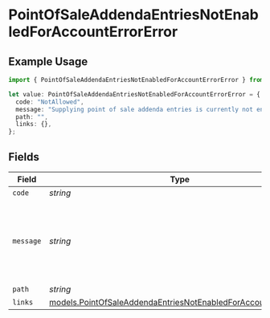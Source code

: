 # PointOfSaleAddendaEntriesNotEnabledForAccountErrorError

## Example Usage

```typescript
import { PointOfSaleAddendaEntriesNotEnabledForAccountErrorError } from "dwolla-typescript/models";

let value: PointOfSaleAddendaEntriesNotEnabledForAccountErrorError = {
  code: "NotAllowed",
  message: "Supplying point of sale addenda entries is currently not enabled.",
  path: "",
  links: {},
};
```

## Fields

| Field                                                                                                                                  | Type                                                                                                                                   | Required                                                                                                                               | Description                                                                                                                            | Example                                                                                                                                |
| -------------------------------------------------------------------------------------------------------------------------------------- | -------------------------------------------------------------------------------------------------------------------------------------- | -------------------------------------------------------------------------------------------------------------------------------------- | -------------------------------------------------------------------------------------------------------------------------------------- | -------------------------------------------------------------------------------------------------------------------------------------- |
| `code`                                                                                                                                 | *string*                                                                                                                               | :heavy_minus_sign:                                                                                                                     | N/A                                                                                                                                    | NotAllowed                                                                                                                             |
| `message`                                                                                                                              | *string*                                                                                                                               | :heavy_minus_sign:                                                                                                                     | N/A                                                                                                                                    | Supplying point of sale addenda entries is currently not enabled.                                                                      |
| `path`                                                                                                                                 | *string*                                                                                                                               | :heavy_minus_sign:                                                                                                                     | N/A                                                                                                                                    |                                                                                                                                        |
| `links`                                                                                                                                | [models.PointOfSaleAddendaEntriesNotEnabledForAccountErrorLinks](../models/pointofsaleaddendaentriesnotenabledforaccounterrorlinks.md) | :heavy_minus_sign:                                                                                                                     | N/A                                                                                                                                    | {}                                                                                                                                     |
